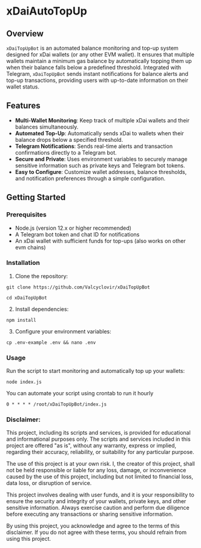 # xDaiAutoTopUp

## Overview

`xDaiTopUpBot` is an automated balance monitoring and top-up system designed for xDai wallets (or any other EVM wallet). It ensures that multiple wallets maintain a minimum gas balance by automatically topping them up when their balance falls below a predefined threshold. Integrated with Telegram, `xDaiTopUpBot` sends instant notifications for balance alerts and top-up transactions, providing users with up-to-date information on their wallet status.

## Features

- **Multi-Wallet Monitoring**: Keep track of multiple xDai wallets and their balances simultaneously.
- **Automated Top-Up**: Automatically sends xDai to wallets when their balance drops below a specified threshold.
- **Telegram Notifications**: Sends real-time alerts and transaction confirmations directly to a Telegram bot.
- **Secure and Private**: Uses environment variables to securely manage sensitive information such as private keys and Telegram bot tokens.
- **Easy to Configure**: Customize wallet addresses, balance thresholds, and notification preferences through a simple configuration.

## Getting Started

### Prerequisites

- Node.js (version 12.x or higher recommended)
- A Telegram bot token and chat ID for notifications
- An xDai wallet with sufficient funds for top-ups (also works on other evm chains)

### Installation

1. Clone the repository:

```
git clone https://github.com/Valcyclovir/xDaiTopUpBot
```
```
cd xDaiTopUpBot
```
2. Install dependencies:
```
npm install
```
3. Configure your environment variables:

```
cp .env-example .env && nano .env
```

### Usage

Run the script to start monitoring and automatically top up your wallets:

```
node index.js
```

You can automate your script using crontab to run it hourly

```
0 * * * * /root/xDaiTopUpBot/index.js
```

### Disclaimer:

This project, including its scripts and services, is provided for educational and informational purposes only. The scripts and services included in this project are offered "as is", without any warranty, express or implied, regarding their accuracy, reliability, or suitability for any particular purpose.

The use of this project is at your own risk. I, the creator of this project, shall not be held responsible or liable for any loss, damage, or inconvenience caused by the use of this project, including but not limited to financial loss, data loss, or disruption of service.

This project involves dealing with user funds, and it is your responsibility to ensure the security and integrity of your wallets, private keys, and other sensitive information. Always exercise caution and perform due diligence before executing any transactions or sharing sensitive information.

By using this project, you acknowledge and agree to the terms of this disclaimer. If you do not agree with these terms, you should refrain from using this project.